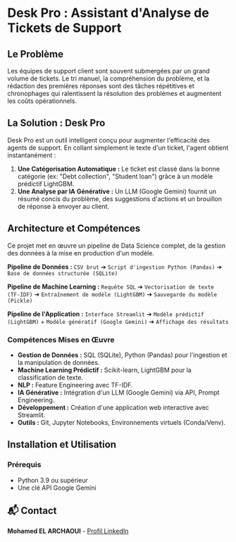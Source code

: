 # Desk Pro : Assistant d'Analyse de Tickets de Support


##  Le Problème

Les équipes de support client sont souvent submergées par un grand volume de tickets. Le tri manuel, la compréhension du problème, et la rédaction des premières réponses sont des tâches répétitives et chronophages qui ralentissent la résolution des problèmes et augmentent les coûts opérationnels.

## La Solution : Desk Pro

Desk Pro est un outil intelligent conçu pour augmenter l'efficacité des agents de support. En collant simplement le texte d'un ticket, l'agent obtient instantanément :
1.  **Une Catégorisation Automatique :** Le ticket est classé dans la bonne catégorie (ex: "Debt collection", "Student loan") grâce à un modèle prédictif LightGBM.
2.  **Une Analyse par IA Générative :** Un LLM (Google Gemini) fournit un résumé concis du problème, des suggestions d'actions et un brouillon de réponse à envoyer au client.

## Architecture et Compétences

Ce projet met en œuvre un pipeline de Data Science complet, de la gestion des données à la mise en production d'un modèle.

**Pipeline de Données :**
`CSV brut` ➔ `Script d'ingestion Python (Pandas)` ➔ `Base de données structurée (SQLite)`

**Pipeline de Machine Learning :**
`Requête SQL` ➔ `Vectorisation de texte (TF-IDF)` ➔ `Entraînement de modèle (LightGBM)` ➔ `Sauvegarde du modèle (Pickle)`

**Pipeline de l'Application :**
`Interface Streamlit` ➔ `Modèle prédictif (LightGBM)` + `Modèle génératif (Google Gemini)` ➔ `Affichage des résultats`

### Compétences Mises en Œuvre
*   **Gestion de Données :** SQL (SQLite), Python (Pandas) pour l'ingestion et la manipulation de données.
*   **Machine Learning Prédictif :** Scikit-learn, LightGBM pour la classification de texte.
*   **NLP :** Feature Engineering avec TF-IDF.
*   **IA Générative :** Intégration d'un LLM (Google Gemini) via API, Prompt Engineering.
*   **Développement :** Création d'une application web interactive avec Streamlit.
*   **Outils :** Git, Jupyter Notebooks, Environnements virtuels (Conda/Venv).

##  Installation et Utilisation

### Prérequis
*   Python 3.9 ou supérieur
*   Une clé API Google Gemini


## 📬 Contact

**Mohamed EL ARCHAOUI** - [Profil LinkedIn](https://www.linkedin.com/in/mohamed-el-archaoui/)

